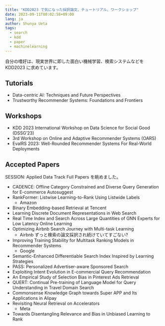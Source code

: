 ```yaml
---
title: "KDD2023 で気になった採択論文、チュートリアル、ワークショップ"
date: 2023-09-11T00:02:58+09:00
lang: ja
author: Shunya Ueta
tags:
  - search
  - kdd
  - paper
  - machinelearning
---
```


自分の嗜好は、現実世界に即した面白い機械学習、検索システムなどを KDD2023 に求めています。

## Tutorials

- Data-centric AI: Techniques and Future Perspectives
- Trustworthy Recommender Systems: Foundations and Frontiers

## Workshops

- KDD 2023 International Workshop on Data Science for Social Good (DSSG’23)
- 3rd Workshop on Online and Adaptive Recommender Systems (OARS)
- EvalRS 2023: Well-Rounded Recommender Systems For Real-World Deployments

## Accepted Papers

SESSION: Applied Data Track Full Papers を眺めました。

- CADENCE: Offline Category Constrained and Diverse Query Generation for E-commerce Autosuggest
- RankFormer: Listwise Learning-to-Rank Using Listwide Labels
  - Amazon
- Binary Embedding-based Retrieval at Tencent
- Learning Discrete Document Representations in Web Search
- Real Time Index and Search Across Large Quantities of GNN Experts for Low Latency Online Learning
- Optimizing Airbnb Search Journey with Multi-task Learning
  - Airbnb ずっと検索の論文採択され続けていてすごない?
- Improving Training Stability for Multitask Ranking Models in Recommender Systems
  - Google
- Semantic-Enhanced Differentiable Search Index Inspired by Learning Strategies
- PASS: Personalized Advertiser-aware Sponsored Search
- Exploiting Intent Evolution in E-commercial Query Recommendation
- An Empirical Study of Selection Bias in Pinterest Ads Retrieval
- QUERT: Continual Pre-training of Language Model for Query Understanding in Travel Domain Search
- Commonsense Knowledge Graph towards Super APP and Its Applications in Alipay
- Revisiting Neural Retrieval on Accelerators
  - Meta
- Towards Disentangling Relevance and Bias in Unbiased Learning to Rank

